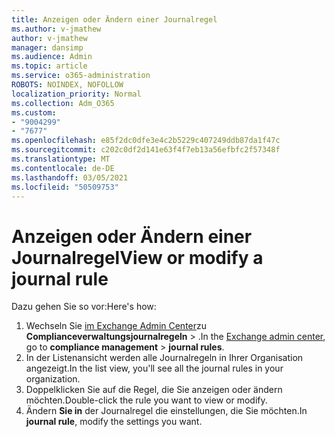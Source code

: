 ```yaml
---
title: Anzeigen oder Ändern einer Journalregel
ms.author: v-jmathew
author: v-jmathew
manager: dansimp
ms.audience: Admin
ms.topic: article
ms.service: o365-administration
ROBOTS: NOINDEX, NOFOLLOW
localization_priority: Normal
ms.collection: Adm_O365
ms.custom:
- "9004299"
- "7677"
ms.openlocfilehash: e85f2dc0dfe3e4c2b5229c407249ddb87da1f47c
ms.sourcegitcommit: c202c0df2d141e63f4f7eb13a56efbfc2f57348f
ms.translationtype: MT
ms.contentlocale: de-DE
ms.lasthandoff: 03/05/2021
ms.locfileid: "50509753"
---
```

# <a name="view-or-modify-a-journal-rule"></a><span data-ttu-id="3e222-102">Anzeigen oder Ändern einer Journalregel</span><span class="sxs-lookup"><span data-stu-id="3e222-102">View or modify a journal rule</span></span>

<span data-ttu-id="3e222-103">Dazu gehen Sie so vor:</span><span class="sxs-lookup"><span data-stu-id="3e222-103">Here's how:</span></span>

1. <span data-ttu-id="3e222-104">Wechseln Sie [im Exchange Admin Center](https://go.microsoft.com/fwlink/p/?linkid=2059104)zu **Complianceverwaltungsjournalregeln**  >  .</span><span class="sxs-lookup"><span data-stu-id="3e222-104">In the [Exchange admin center](https://go.microsoft.com/fwlink/p/?linkid=2059104), go to **compliance management** > **journal rules**.</span></span>
2. <span data-ttu-id="3e222-105">In der Listenansicht werden alle Journalregeln in Ihrer Organisation angezeigt.</span><span class="sxs-lookup"><span data-stu-id="3e222-105">In the list view, you'll see all the journal rules in your organization.</span></span>
3. <span data-ttu-id="3e222-106">Doppelklicken Sie auf die Regel, die Sie anzeigen oder ändern möchten.</span><span class="sxs-lookup"><span data-stu-id="3e222-106">Double-click the rule you want to view or modify.</span></span>
4. <span data-ttu-id="3e222-107">Ändern **Sie in** der Journalregel die einstellungen, die Sie möchten.</span><span class="sxs-lookup"><span data-stu-id="3e222-107">In **journal rule**, modify the settings you want.</span></span>
